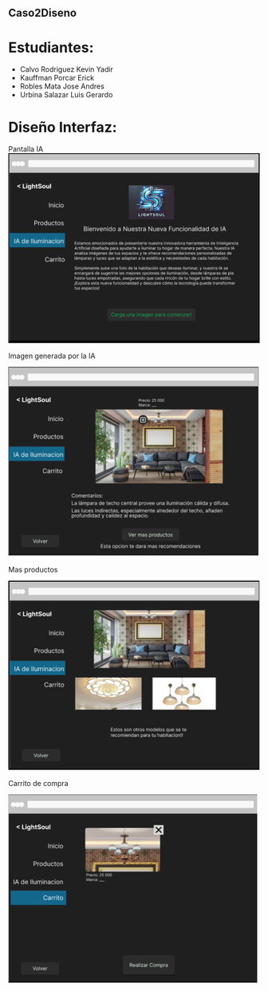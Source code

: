 ## Caso2Diseno

# Estudiantes:

- Calvo Rodriguez Kevin Yadir
- Kauffman Porcar Erick
- Robles Mata Jose Andres
- Urbina Salazar Luis Gerardo

# Diseño Interfaz:

Pantalla IA
![Pantalla para usar IA](./pantallaIA.png)


Imagen generada por la IA

![Pantalla generada por IA](./IAGenerada.png)

Mas productos

![Ver mas Productos](./masProductos.png)

Carrito de compra

![Carrito de compra](./carrito.png)
